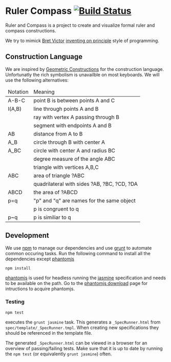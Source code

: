 Ruler Compass [![Build Status](https://travis-ci.org/dvberkel/ruler-compass.png?branch=master)](https://travis-ci.org/dvberkel/ruler-compass)
=============

Ruler and Compass is a project to create and visualize formal ruler
and compass constructions.

We try to mimick [Bret Victor][1] [inventing on principle][2] style of
programming.

Construction Language
---------------------

We are inspired by [Geometric Constructions][3] for the construction
language. Unfortunatly the rich symbolism is unavailble on most
keyboards. We will use the following alternatives:

<table>
<thead>
<tr><td>Notation</td><td>Meaning</td></tr>
</thead>
<tbody>
<tr><td>A-B-C</td><td>point B is between points A and C</td></tr>
<tr><td>l(A,B)</td><td>line through points A and B</td></tr>
<tr><td></td><td>ray with vertex A passing through B</td></tr>
<tr><td></td><td>segment with endpoints A and B</td></tr>
<tr><td>AB</td><td>distance from A to B</td></tr>
<tr><td>A_B</td><td>circle through B with center A</td></tr>
<tr><td>A_BC</td><td>circle with center A and radius BC</td></tr>
<tr><td></td><td>degree measure of the angle ABC</td></tr>
<tr><td></td><td>triangle with vertices A,B,C</td></tr>
<tr><td>ABC</td><td>area of triangle ?ABC</td></tr>
<tr><td></td><td>quadrilateral with sides ?AB, ?BC, ?CD, ?DA</td></tr>
<tr><td>ABCD</td><td>the area of ?ABCD</td></tr>
<tr><td>p=q</td><td>"p" and "q" are names for the same object</td></tr>
<tr><td></td><td>p is congruent to q</td></tr>
<tr><td>p~q</td><td>p is similiar to q</td></tr>
</tbody>
</table>

Development
-----------

We use [npm][4] to manage our dependencies and use [grunt][5] to
automate common occuring tasks. Run the following command to install
all the dependencies except [phantomjs][6]

    npm install

[phantomjs][6] is used for headless running the [jasmine][7]
specification and needs to be available on the path. Go to the
[phantomjs download][8] page for intructions to acquire phantomjs.

### Testing

    npm test

executes the `grunt jasmine` task. This generates a `_SpecRunner.html`
from `spec/template/_SpecRunner.tmpl`. When creating new
specifications they should be referenced in the template file.

The generated `_SpecRunner.html` can be viewed in a browser for an
overview of passing/failing tests. Make sure that it is up to date by
running the `npm test` (or equivalently `grunt jasmine`) often.

[1]: http://worrydream.com/ "Bret Victor's homepage"
[2]: http://vimeo.com/36579366 "a Vimeo video showing Bret Victor's talk on 'Inventing on Principle'"
[3]: http://www.springer.com/mathematics/geometry/book/978-0-387-98276-2 "Geometric Constructions on Springer website"
[4]: https://npmjs.org/ "Node Package Manager homepage"
[5]: http://gruntjs.com/ "grunt.js homepage"
[6]: http://phantomjs.org "phantomjs homepage"
[7]: https://jasmine.github.io/ "Jasmine homepage"
[8]: http://phantomjs.org/download.html "Download instructions for phantomjs"
